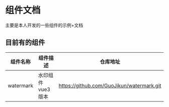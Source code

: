 # 组件文档

主要是本人开发的一些组件的示例+文档

## 目前有的组件

|组件名称|组件描述|仓库地址|
|--|--|--|
|watermark|水印组件vue3版本|https://github.com/GuoJikun/watermark.git|
